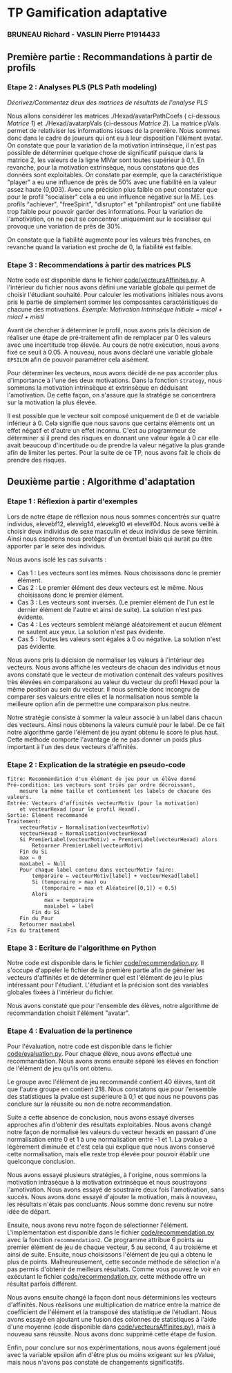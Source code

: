 # TP Gamification adaptative 

### BRUNEAU Richard - VASLIN Pierre P1914433

## Première partie : Recommandations à partir de profils

### Etape 2 : Analyses PLS (PLS Path modeling)

*Décrivez/Commentez deux des matrices de résultats de l'analyse PLS*

Nous allons considérer les matrices ./Hexad/avatarPathCoefs ( ci-dessous *Matrice 1*) et ./Hexad/avatarpVals (ci-dessous *Matrice 2*). La matrice pVals permet de relativiser les informations issues de la première. 
Nous sommes donc dans le cadre de joueurs qui ont eu à leur disposition l'élément avatar. 
On constate que pour la variation de la motivation intrinsèque, il n'est pas possible de déterminer quelque chose de significatif puisque dans la matrice 2, les valeurs de la ligne MIVar sont toutes supérieur à 0,1. En revanche, pour la motivation extrinsèque, nous constatons que des données sont exploitables. On constate par exemple, que la caractéristique "player" a eu une influence de près de 50% avec une fiabilité en la valeur assez haute (0,003). Avec une précision plus faible on peut constater que pour le profil "socialiser" cela a eu une influence négative sur la ME. Les profils "achiever", "freeSpirit", "disruptor" et "philantropist" ont une fiabilité trop faible pour pouvoir garder des informations. Pour la variation de l'amotivation, on ne peut se concentrer uniquement sur le socialiser qui provoque une variation de près de 30%. 

On constate que la fiabilité augmente pour les valeurs très franches, en revanche quand la variation est proche de 0, la fiabilité est faible.

### Etape 3 : Recommendations à partir des matrices PLS

Notre code est disponible dans le fichier [code/vecteursAffinites.py](https://github.com/pi-aire/IHM-GamiAdapt/blob/master/code/vecteursAffinites.py). A l'intérieur du fichier nous avons défini une variable globale qui permet de choisir l'étudiant souhaité. Pour calculer les motivations initiales nous avons pris le partie de simplement sommer les composantes caractéristiques de chacune des motivations. *Exemple: Motivation Intrinsèque Initiale = micoI + miacI + mistI*

Avant de chercher à déterminer le profil, nous avons pris la décision de réaliser une étape de pré-traitement afin de remplacer par 0 les valeurs avec une incertitude trop élevée. Au cours de notre exécution, nous avons fixé ce seuil à 0.05. A nouveau, nous avons déclaré une variable globale `EPSILON` afin de pouvoir paramétrer cela aisément.

Pour déterminer les vecteurs, nous avons décidé de ne pas accorder plus d'importance à l'une des deux motivations. Dans la fonction `strategy`, nous sommons la motivation intrinsèque et extrinsèque en déduisant l'amotivation. De cette façon, on s'assure que la stratégie se concentrera sur la motivation la plus élevée.

Il est possible que le vecteur soit composé uniquement de 0 et de variable inférieur à 0. Cela signifie que nous savons que certains éléments ont un effet négatif et d'autre un effet inconnu. C'est au programmeur de déterminer si il prend des risques en donnant une valeur égale à 0 car elle avait beaucoup d'incertitude ou de prendre la valeur négative la plus grande afin de limiter les pertes. Pour la suite de ce TP, nous avons fait le choix de prendre des risques.

## Deuxième partie : Algorithme d'adaptation

### Etape 1 : Réflexion à partir d'exemples

Lors de notre étape de réflexion nous nous sommes concentrés sur quatre individus, elevebf12, eleveig14, elevekg10 et elevelf04. Nous avons veillé à choisir deux individus de sexe masculin et deux individus de sexe féminin. Ainsi nous espérons nous protéger d'un éventuel biais qui aurait pu être apporter par le sexe des individus.

Nous avons isolé les cas suivants :

* Cas 1 : Les vecteurs sont les mêmes. Nous choisissons donc le premier élément.
* Cas 2 : Le premier élément des deux vecteurs est le même. Nous choisissons donc le premier élément.
* Cas 3 : Les vecteurs sont inversés. (Le premier élément de l'un est le dernier élément de l'autre et ainsi de suite). La solution n'est pas évidente.
* Cas 4 : Les vecteurs semblent mélangé aléatoirement et aucun élément ne sautent aux yeux. La solution n'est pas évidente.
* Cas 5 : Toutes les valeurs sont égales à 0 ou négative. La solution n'est pas évidente.

Nous avons pris la décision de normaliser les valeurs à l'intérieur des vecteurs. Nous avons affiché les vecteurs de chacun des individus et nous avons constaté que le vecteur de motivation contenait des valeurs positives très élevées en comparaisons au valeur du vecteur du profil Hexad pour la même position au sein du vecteur. Il nous semble donc incongru de comparer ses valeurs entre elles et la normalisation nous semble la meilleure option afin de permettre une comparaison plus neutre.

Notre stratégie consiste à sommer la valeur associé à un label dans chacun des vecteurs. Ainsi nous obtenons la valeurs cumulé pour le label. De ce fait notre algorithme garde l'élément de jeu ayant obtenu le score le plus haut. Cette méthode comporte l'avantage de ne pas donner un poids plus important à l'un des deux vecteurs d'affinités.

### Etape 2 : Explication de la stratégie en pseudo-code

```
Titre: Recommendation d'un élément de jeu pour un élève donné
Pré-condition: Les vecteurs sont triés par ordre décroissant, 
    mesure la même taille et contiennent les labels de chacune des valeurs.
Entrée: Vecteurs d'affinités vecteurMotiv (pour la motivation) 
    et vecteurHexad (pour le profil Hexad).
Sortie: Élément recommandé
Traitement:
    vecteurMotiv ← Normalisation(vecteurMotiv)
    vecteurHexad ← Normalisation(vecteurHexad
    Si PremierLabel(vecteurMotiv) = PremierLabel(vecteurHexad) alors 
        Retourner PremierLabel(vecteurMotiv)
    Fin du Si
    max ← 0
    maxLabel ← Null
    Pour chaque label contenu dans vecteurMotiv faire:
        temporaire ← vecteurMotiv[label] + vecteurHexad[label]
        Si (temporaire > max) ou
           (temporaire = max et Aléatoire([0,1]) < 0.5)
        Alors
            max = temporaire
            maxLabel = label
        Fin du Si
    Fin du Pour
    Retourner maxLabel
Fin du traitement
```

### Etape 3 : Ecriture de l'algorithme en Python

Notre code est disponible dans le fichier [code/recommendation.py](https://github.com/pi-aire/IHM-GamiAdapt/blob/master/code/recommendation.py). Il s'occupe d'appeler le fichier de la première partie afin de générer les vecteurs d'affinités et de déterminer quel est l'élément de jeu le plus intéressant pour l'étudiant. L'étudiant et la précision sont des variables globales fixées à l'intérieur du fichier.

Nous avons constaté que pour l'ensemble des élèves, notre algorithme de recommandation choisit l'élément "avatar". 

### Etape 4 : Evaluation de la pertinence

Pour l'évaluation, notre code est disponible dans le fichier [code/evaluation.py](https://github.com/pi-aire/IHM-GamiAdapt/blob/master/code/evaluation.py). Pour chaque élève, nous avons effectué une recommandation. Nous avons avons ensuite séparé les élèves en fonction de l'élément de jeu qu'ils ont obtenu.

Le groupe avec l'élément de jeu recommandé contient 40 élèves, tant dit que l'autre groupe en contient 218. Nous constatons que pour l'ensemble des statistiques la pvalue est supérieure à 0,1 et que nous ne pouvons pas conclure sur la réussite ou non de notre recommandation.

Suite a cette absence de conclusion, nous avons essayé diverses approches afin d'obtenir des résultats exploitables. Nous avons changé notre façon de normalisé les valeurs du vecteur hexads en passant d'une normalisation entre 0 et 1 à une normalisation entre -1 et 1. La pvalue a légèrement diminuée et c'est cela qui explique que nous avons conservé cette normalisation, mais elle reste trop élevée pour pouvoir établir une quelconque conclusion. 

Nous avons essayé plusieurs stratégies, à l'origine, nous sommions la motivation intrasèque à la motivation extrinsèque et nous soustrayons l'amotivation. Nous avons essayé de soustraire deux fois l'amotivation, sans succès. Nous avons donc essayé d'ajouter la motivation, mais à nouveau, les résultats n'étais pas concluants. Nous somme donc revenu sur notre idée de départ.

Ensuite, nous avons revu notre façon de sélectionner l'élément. L'implémentation est disponible dans le fichier [code/recommendation.py](https://github.com/pi-aire/IHM-GamiAdapt/blob/master/code/recommendation.py) avec la fonction `recommendation2`. Ce programme attribue 6 points au premier élément de jeu de chaque vecteur, 5 au second, 4 au troisième et ainsi de suite. Ensuite, nous choisissons l'élément de jeu qui a obtenu le plus de points. Malheureusement, cette seconde méthode de sélection n'a pas permis d'obtenir de meilleurs résultats. Comme vous pouvez le voir en exécutant le fichier [code/recommendation.py](https://github.com/pi-aire/IHM-GamiAdapt/blob/master/code/recommendation.py), cette méthode offre un résultat parfois différent.

Nous avons ensuite changé la façon dont nous déterminions les vecteurs d'affinités. Nous réalisons une multiplication de matrice entre la matrice de coefficient de l'élément et la transposé des statistique de l'étudiant. Nous avons essayé en ajoutant une fusion des colonnes de statistiques à l'aide d'une moyenne (code disponible dans [code/vecteursAffinites.py](https://github.com/pi-aire/IHM-GamiAdapt/blob/master/code/vecteursAffinites.py)), mais à nouveau sans réussite. Nous avons donc supprimé cette étape de fusion.

Enfin, pour conclure sur nos expérimentations, nous avons également joué avec la variable epsilon afin d'être plus ou moins exigeant sur les pValue, mais nous n'avons pas constaté de changements significatifs.
